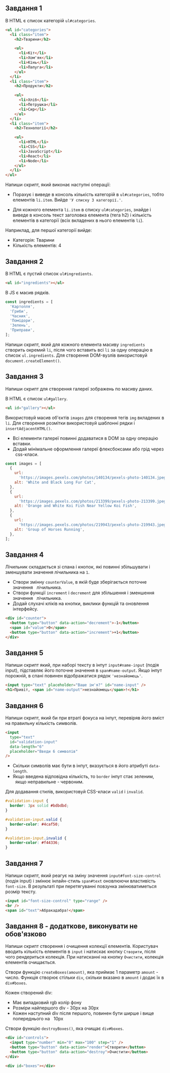 ## Завдання 1

В HTML є список категорій `ul#categories`.

```html
<ul id="categories">
  <li class="item">
    <h2>Тварини</h2>

    <ul>
      <li>Кіт</li>
      <li>Хом'як</li>
      <li>Кінь</li>
      <li>Папуга</li>
    </ul>
  </li>
  <li class="item">
    <h2>Продукти</h2>

    <ul>
      <li>Хліб</li>
      <li>Петрушка</li>
      <li>Сир</li>
    </ul>
  </li>
  <li class="item">
    <h2>Технології</h2>

    <ul>
      <li>HTML</li>
      <li>CSS</li>
      <li>JavaScript</li>
      <li>React</li>
      <li>Node</li>
    </ul>
  </li>
</ul>
```

Напиши скрипт, який виконає наступні операції:

- Порахує і виведе в консоль кількість категорій в `ul#categories`, тобто
елементів `li.item`. Вийде `'У списку 3 категорії.'`.

- Для кожного елемента `li.item` в списку `ul#categories`, знайде і виведе в
консоль текст заголовка елемента (тега h2) і кількість елементів в категорії
(всіх вкладених в нього елементів `li`).

Наприклад, для першої категорії вийде:

- Категорія: Тварини
- Кількість елементів: 4

## Завдання 2

В HTML є пустий список `ul#ingredients`.

```html
<ul id="ingredients"></ul>
```

В JS є масив рядків.

```js
const ingredients = [
  'Картопля',
  'Гриби',
  'Часник',
  'Помідори',
  'Зелень',
  'Приправи',
];
```

Напиши скрипт, який для кожного елемента масиву `ingredients` створить
окремий `li`, після чого вставить всі `li` за одну операцію в список
`ul.ingredients`. Для створення DOM-вузлів використовуй `document.createElement()`.

## Завдання 3

Напиши скрипт для створення галереї зображень по масиву даних.

В HTML є список `ul#gallery`.

```html
<ul id="gallery"></ul>
```

Використовуй масив об'єктів `images` для створення тегів `img` вкладених в `li`.
Для створення розмітки використовуй шаблонні рядки і `insertAdjacentHTML()`.

- Всі елементи галереї повинні додаватися в DOM за одну операцію вставки.
- Додай мінімальне оформлення галереї флексбоксами або грід через
  css-класи.

```js
const images = [
  {
    url:
      'https://images.pexels.com/photos/140134/pexels-photo-140134.jpeg?auto=compress&cs=tinysrgb&dpr=2&h=750&w=1260',
    alt: 'White and Black Long Fur Cat',
  },
  {
    url:
      'https://images.pexels.com/photos/213399/pexels-photo-213399.jpeg?auto=compress&cs=tinysrgb&dpr=2&h=750&w=1260',
    alt: 'Orange and White Koi Fish Near Yellow Koi Fish',
  },
  {
    url:
      'https://images.pexels.com/photos/219943/pexels-photo-219943.jpeg?auto=compress&cs=tinysrgb&dpr=2&h=750&w=1260',
    alt: 'Group of Horses Running',
  },
];
```

## Завдання 4

Лічильник складається зі спана і кнопок, які повинні збільшувати і зменшувати
значення лічильника на `1`.

- Створи змінну `counterValue`, в якій буде зберігається поточне значення
  лічильника.
- Створи функції `increment` і `decrement` для збільшення і зменшення значення
  лічильника.
- Додай слухачі кліків на кнопки, виклики функцій та оновлення інтерфейсу.

```html
<div id="counter">
  <button type="button" data-action="decrement">-1</button>
  <span id="value">0</span>
  <button type="button" data-action="increment">+1</button>
</div>
```

## Завдання 5

Напиши скрипт який, при наборі тексту в інпут `input#name-input` (подія
input), підставляє його поточне значення в `span#name-output`. Якщо інпут
порожній, в спані повинен відображатися рядок `'незнайомець'`.

```html
<input type="text" placeholder="Ваше ім'я?" id="name-input" />
<h1>Привіт, <span id="name-output">незнайомець</span>!</h1>
```

## Завдання 6

Напиши скрипт, який би при втраті фокуса на інпут, перевіряв його вміст
на правильну кількість символів.

```html
<input
  type="text"
  id="validation-input"
  data-length="6"
  placeholder="Введи 6 символів"
/>
```

- Скільки символів має бути в інпут, вказується в його атрибуті
  `data-length`.
- Якщо введена відповідна кількість, то `border` інпут стає зеленим,
  якщо неправильне - червоним.

Для додавання стилів, використовуй CSS-класи `valid` і `invalid`.

```css
#validation-input {
  border: 3px solid #bdbdbd;
}

#validation-input.valid {
  border-color: #4caf50;
}

#validation-input.invalid {
  border-color: #f44336;
}
```

## Завдання 7

Напиши скрипт, який реагує на зміну значення `input#font-size-control`
(подія input) і змінює інлайн-стиль `span#text` оновлюючи властивість
`font-size`. В результаті при перетягуванні повзунка змінюватиметься розмір
тексту.

```html
<input id="font-size-control" type="range" />
<br />
<span id="text">Абракадабра!</span>
```

## Завдання 8 - додаткове, виконувати не обов'язково

Напиши скрипт створення і очищення колекції елементів. Користувач вводить
кількість елементів в `input` і натискає кнопку `Створити`, після чого
рендериться колекція. При натисканні на кнопку `Очистити`, колекція елементів
очищається.

Створи функцію `createBoxes(amount)`, яка приймає 1 параметр `amount` -
число. Функція створює стільки `div`, скільки вказано в `amount` і додає їх
в `div#boxes`.

Кожен створений div:

- Має випадковий rgb колір фону
- Розміри найпершого div - 30px на 30px
- Кожен наступний div після першого, повинен бути ширше і вище попереднього на
  10px

Створи функцію `destroyBoxes()`, яка очищає `div#boxes`.

```html
<div id="controls">
  <input type="number" min="0" max="100" step="1" />
  <button type="button" data-action="render">Створити</button>
  <button type="button" data-action="destroy">Очистити</button>
</div>

<div id="boxes"></div>
```

